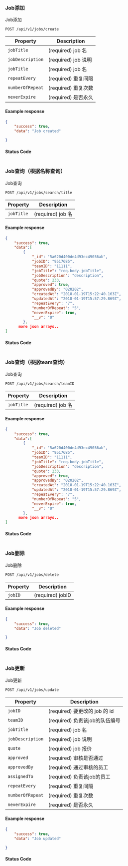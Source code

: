 ### Job添加

Job添加

```endpoint
POST /api/v1/jobs/create
```
Property | Description
---|---
`jobTitle` | (required) job 名
`jobDescription` | (required) job 说明
`jobTitle` | (required) job 名
`repeatEvery` | (required) 重复间隔
`numberOfRepeat` | (required) 重复次数
`neverExpire` | (required) 是否永久
#### Example response
```json
{
    "success": true,
    "data": "Job created"

}

```

#### Status Code

```json

```

### Job查询（根据名称查询）

Job查询

```endpoint
POST /api/v1/jobs/search/title
```
Property | Description
---|---
`jobTitle` | (required) job 名
#### Example response

```json
{
    "success": true,
    "data":[
        {
            "_id": "5a620d400de4d93ec49036ab",
            "jobID": "9517685",
            "teamID": "11111",
            "jobTitle": "req.body.jobTitle",
            "jobDescription": "description",
            "quote": 233,
            "approved": true,
            "approvedBy": "020202",
            "createdAt": "2018-01-19T15:22:40.163Z",
            "updatedAt": "2018-01-19T15:57:29.869Z",
            "repeatEvery": "7",
            "numberOfRepeat": "5",
            "neverExpire": true,
            "__v": "0"
        },
      more json arrays..
]

```

#### Status Code

```json

```


### Job查询（根据team查询）

Job查询

```endpoint
POST /api/v1/jobs/search/teamID
```
Property | Description
---|---
`jobTitle` | (required) job 名
#### Example response

```json
{
    "success": true,
    "data":[
        {
            "_id": "5a620d400de4d93ec49036ab",
            "jobID": "9517685",
            "teamID": "11111",
            "jobTitle": "req.body.jobTitle",
            "jobDescription": "description",
            "quote": 233,
            "approved": true,
            "approvedBy": "020202",
            "createdAt": "2018-01-19T15:22:40.163Z",
            "updatedAt": "2018-01-19T15:57:29.869Z",
            "repeatEvery": "7",
            "numberOfRepeat": "5",
            "neverExpire": true,
            "__v": "0"
        },
      more json arrays..
]

```

#### Status Code

```json

```

### Job删除

Job删除

```endpoint
POST /api/v1/jobs/delete
```
Property | Description
---|---
`jobID` | (required) jobID
#### Example response

```json
{
    "success": true,
    "data": "Job deleted"

}

```

#### Status Code

```json

```

### Job更新

Job更新

```endpoint
POST /api/v1/jobs/update
```
Property | Description
---|---
`jobID` | (required) 要更改的 job 的 id
`teamID` | (required) 负责该job的队伍编号
`jobTitle` | (required) job 名 
`jobDescription` | (required) job 说明
`quote` | (required) job 报价
`approved` | (required) 审核是否通过
`approvedBy` | (required) 通过审核的员工
`assignedTo` | (required) 负责该job的员工
`repeatEvery` | (required) 重复间隔
`numberOfRepeat` | (required) 重复次数
`neverExpire` | (required) 是否永久
#### Example response

```json
{
    "success": true,
    "data": "Job updated"

}

```

#### Status Code

```json

```

